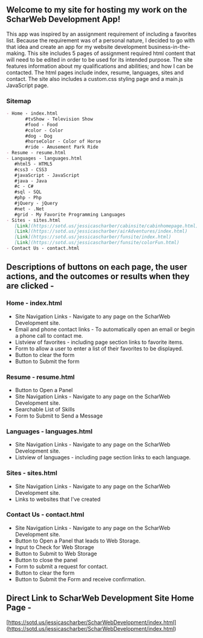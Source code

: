 ## Welcome to my site for hosting my work on the ScharWeb Development App!

This app was inspired by an assignment requirement of including a favorites list. Because the requirement was of a personal nature, I decided to go with that idea and create an app for my website development business-in-the-making. This site includes 5 pages of assignment required html content that will need to be edited in order to be used for its intended purpose. The site features information about my qualifications and abilities; and how I can be contacted. The html pages include index, resume, languages, sites and contact. The site also includes a custom.css styling page and a main.js JavaScript page.  

### Sitemap
 ```markdown
- Home - index.html
      	#tvShow - Television Show
      	#food - Food
      	#color - Color
      	#dog - Dog
      	#horseColor - Color of Horse
      	#ride - Amusement Park Ride
- Resume - resume.html
- Languages - languages.html 
	#html5 - HTML5
	#css3 - CSS3
	#javaScript - JavaScript
	#java - Java
	#c - C#
	#sql - SQL
	#php - Php
	#jQuery - jQuery
	#net - .Net
	#grid - My Favorite Programming Languages
- Sites - sites.html
	[Link](https://sotd.us/jessicascharber/cabinsite/cabinhomepage.html)
	[Link](https://sotd.us/jessicascharber/airAdventures/index.html)
	[Link](https://sotd.us/jessicascharber/funsite/index.html)
	[Link](https://sotd.us/jessicascharber/funsite/colorFun.html)
- Contact Us - contact.html
```
## Descriptions of buttons on each page, the user actions, and the outcomes or results when they are clicked -

### Home - index.html
- Site Navigation Links - Navigate to any page on the ScharWeb Development site.
- Email and phone contact links - To automatically open an email or begin a phone call to contact me.
- Listview of favorites - including page section links to favorite items.
- Form to allow a user to enter a list of their favorites to be displayed.
- Button to clear the form
- Button to Submit the form

### Resume - resume.html 
- Button to Open a Panel
- Site Navigation Links - Navigate to any page on the ScharWeb Development site.
- Searchable List of Skills
- Form to Submit to Send a Message

### Languages - languages.html
- Site Navigation Links - Navigate to any page on the ScharWeb Development site.
- Listview of languages - including page section links to each language.

### Sites - sites.html
- Site Navigation Links - Navigate to any page on the ScharWeb Development site.
- Links to websites that I've created

### Contact Us - contact.html
- Site Navigation Links - Navigate to any page on the ScharWeb Development site.
- Button to Open a Panel that leads to Web Storage.
- Input to Check for Web Storage
- Button to Submit to Web Storage
- Button to close the panel
- Form to submit a request for contact.
- Button to clear the form
- Button to Submit the Form and receive confirmation.

## Direct Link to ScharWeb Development Site Home Page - 
[https://sotd.us/jessicascharber/ScharWebDevelopment/index.html] (https://sotd.us/jessicascharber/ScharWebDevelopment/index.html)
